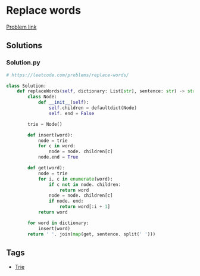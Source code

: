 # Replace words

[Problem link](https://leetcode.com/problems/replace-words/)

## Solutions


### Solution.py
```py
# https://leetcode.com/problems/replace-words/

class Solution:
    def replaceWords(self, dictionary: List[str], sentence: str) -> str:
        class Node:
            def __init__(self):
                self.children = defaultdict(Node)
                self. end = False

        trie = Node()

        def insert(word):
            node = trie
            for c in word:
                node = node. children[c]
            node.end = True

        def get(word):
            node = trie
            for i, c in enumerate(word):
                if c not in node. children:
                    return word
                node = node. children[c]
                if node. end:
                    return word[:i + 1]
            return word

        for word in dictionary:
            insert(word)
        return ' '. join(map(get, sentence. split(' ')))
```
## Tags

* [Trie](/README.md#Trie)
